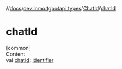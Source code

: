 //[docs](../../../index.md)/[dev.inmo.tgbotapi.types](../index.md)/[ChatId](index.md)/[chatId](chat-id.md)



# chatId  
[common]  
Content  
val [chatId](chat-id.md): [Identifier](../index.md#%5Bdev.inmo.tgbotapi.types%2FIdentifier%2F%2F%2FPointingToDeclaration%2F%5D%2FClasslikes%2F625018081)  



